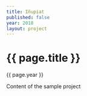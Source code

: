 ```yaml
---
title: Iñupiat
published: false
year: 2018
layout: project
---
```


# {{ page.title }}
{{ page.year }}

Content of the sample project